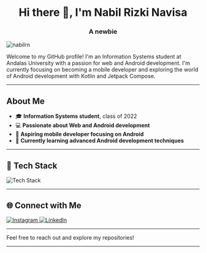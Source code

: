 

<h1 align="center">Hi there 👋, I'm Nabil Rizki Navisa</h1>
<h3 align="center">A newbie</h3>

<p align="left"> 
  <img src="https://komarev.com/ghpvc/?username=nabilrn&label=Profile%20views&color=0e75b6&style=flat" alt="nabilrn" /> 
</p>

Welcome to my GitHub profile! I'm an Information Systems student at Andalas University with a passion for web and Android development. I'm currently focusing on becoming a mobile developer and exploring the world of Android development with Kotlin and Jetpack Compose.

---

## About Me
- 🎓 **Information Systems student**, class of 2022  
- 💻 **Passionate about Web and Android development**  
- 📱 **Aspiring mobile developer focusing on Android**  
- 🌱 **Currently learning advanced Android development techniques**

---

## 🚀 Tech Stack  
<p align="left">
  <img src="https://skillicons.dev/icons?i=html,css,tailwind,figma,git,androidstudio,idea,kotlin,java,cpp,php,js,nodejs,express,react,firebase,mysql,azure,nginx" alt="Tech Stack" />
</p>

---

## 🌐 Connect with Me  
<p align="left">
  <a href="https://instagram.com/nabilrizkinavisa" target="blank">
    <img src="https://skillicons.dev/icons?i=instagram" alt="Instagram" />
  </a>
  <a href="https://linkedin.com/in/nabilrizkinavisa2004" target="blank">
    <img src="https://skillicons.dev/icons?i=linkedin" alt="LinkedIn" />
  </a>
</p>

---

Feel free to reach out and explore my repositories!

--- 

